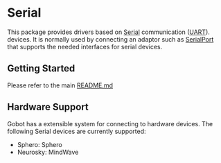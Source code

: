 # Serial

This package provides drivers based on [Serial](https://en.wikipedia.org/wiki/Serial_port) communication ([UART](https://en.wikipedia.org/wiki/Universal_asynchronous_receiver-transmitter)).
devices. It is normally used by connecting an adaptor such as [SerialPort](https://gobot.io/documentation/platforms/serialport/)
that supports the needed interfaces for serial devices.

## Getting Started

Please refer to the main [README.md](https://github.com/hybridgroup/gobot/blob/release/README.md)

## Hardware Support

Gobot has a extensible system for connecting to hardware devices. The following Serial devices are currently supported:

- Sphero: Sphero
- Neurosky: MindWave

